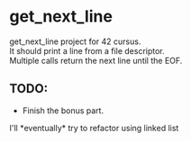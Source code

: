 # get_next_line  
get_next_line project for 42 cursus.  
It should print a line from a file descriptor.  
Multiple calls return the next line until the EOF.  
## TODO:
- Finish the bonus part.  <br>
<p>I'll *eventually* try to refactor using linked list<p>
